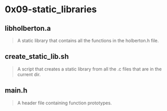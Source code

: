 # 0x09-static_libraries

## libholberton.a
> A static library that contains all the functions in the holberton.h file.

## create_static_lib.sh
> A script that creates a static library from all the .c files that are in the current dir.

## main.h
> A header file containing function prototypes.
